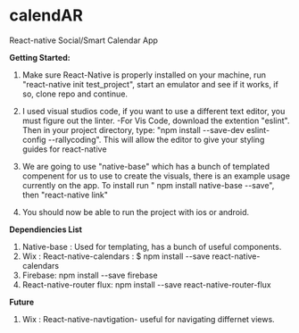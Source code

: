 # calendAR
React-native Social/Smart Calendar App

**Getting Started:**
1. Make sure React-Native is properly installed on your machine, run "react-native init test_project", start an emulator and see if it works, if so, clone repo and continue.

2. I used visual studios code, if you want to use a different text editor, you must figure out the linter.
  -For Vis Code, download the extention "eslint". Then in your project directory, type: "npm install --save-dev eslint-config --rallycoding". This will allow the editor to give your styling guides for react-native

3. We are going to use "native-base" which has a bunch of templated compenent for us to use to create the visuals, there is an example usage currently on the app. To install run " npm install native-base --save", then "react-native link"

4. You should now be able to run the project with ios or android.

**Dependiencies List**
1. Native-base : Used for templating, has a bunch of useful components.
2. Wix : React-native-calendars : $ npm install --save react-native-calendars
3. Firebase: npm install --save firebase
4. React-native-router flux: npm install --save react-native-router-flux


**Future**
1. Wix : React-native-navtigation- useful for navigating differnet views.


